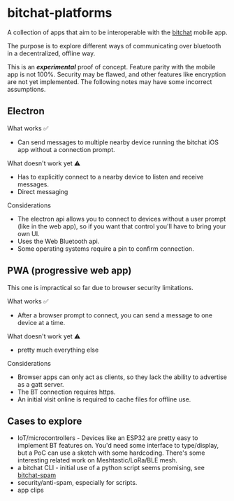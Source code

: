 
# bitchat-platforms

A collection of apps that aim to be interoperable with the [bitchat](https://github.com/permissionlesstech/bitchat/tree/main) mobile app.

The purpose is to explore different ways of communicating over bluetooth in a decentralized, offline way. 

This is an ***experimental*** proof of concept. Feature parity with the mobile app is not 100%. Security may be flawed, and other features like encryption are not yet implemented. The following notes may have some incorrect assumptions.

## Electron
What works ✅
* Can send messages to multiple nearby device running the bitchat iOS app without a connection prompt.

What doesn't work yet ⚠️
* Has to explicitly connect to a nearby device to listen and receive messages.
* Direct messaging

Considerations
* The electron api allows you to connect to devices without a user prompt (like in the web app), so if you want that control you'll have to bring your own UI.
* Uses the Web Bluetooth api.
* Some operating systems require a pin to confirm connection.


## PWA (progressive web app)
This one is impractical so far due to browser security limitations.

What works ✅
* After a browser prompt to connect, you can send a message to one device at a time.

What doesn't work yet ⚠️
* pretty much everything else

Considerations
* Browser apps can only act as clients, so they lack the ability to advertise as a gatt server.
* The BT connection requires https.
* An initial visit online is required to cache files for offline use.


## Cases to explore
* IoT/microcontrollers - Devices like an ESP32 are pretty easy to implement BT features on. You'd need some interface to type/display, but a PoC can use a sketch with some hardcoding. There's some interesting related work on Meshtastic/LoRa/BLE mesh.
* a bitchat CLI - initial use of a python script seems promising, see [bitchat-spam](https://github.com/BrownFineSecurity/bitchat-spam)
* security/anti-spam, especially for scripts.
* app clips
